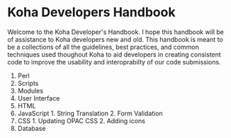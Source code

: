 Koha Developers Handbook
========================

Welcome to the Koha Developer's Handbook. I hope this handbook will be of assistance to Koha developers new and old. This handbook is meant to be a collections of all the guidelines, best practices, and common techniques used thoughout Koha to aid developers in creating consistent code to improve the usability and interoprabilty of our code submissions.

1. Perl
  1. Scripts
  2. Modules
2. User Interface
  1. HTML
  2. JavaScript
    1. String Translation
    2. Form Validation
  3. CSS
    1. Updating OPAC CSS
    2. Adding icons
3. Database
